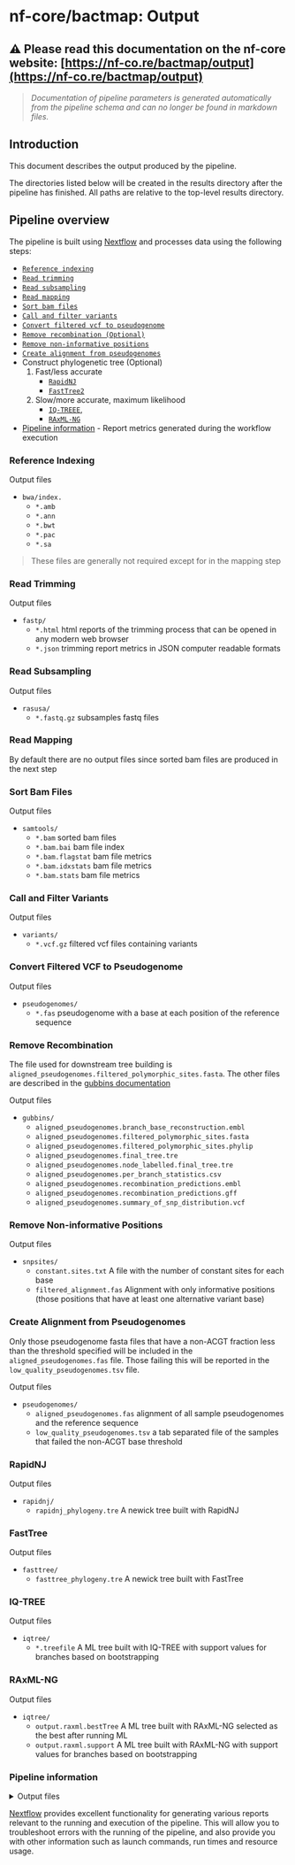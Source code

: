 # nf-core/bactmap: Output

## :warning: Please read this documentation on the nf-core website: [https://nf-co.re/bactmap/output](https://nf-co.re/bactmap/output)

> _Documentation of pipeline parameters is generated automatically from the pipeline schema and can no longer be found in markdown files._

## Introduction

This document describes the output produced by the pipeline. 

The directories listed below will be created in the results directory after the pipeline has finished. All paths are relative to the top-level results directory.

## Pipeline overview

The pipeline is built using [Nextflow](https://www.nextflow.io/) and processes data using the following steps:

* [`Reference indexing`](#reference-indexing)
* [`Read trimming`](#read-trimming)
* [`Read subsampling`](#read-subsampling)
* [`Read mapping`](#read-mapping)
* [`Sort bam files`](#sort-bam-files)
* [`Call and filter variants`](#call-and-filter-variants)
* [`Convert filtered vcf to pseudogenome`](#covert-filtered-vcf-to-pseudogenome)
* [`Remove recombination (Optional)`](#remove-recombination)
* [`Remove non-informative positions`](#remove-non-informative-positions)
* [`Create alignment from pseudogenomes`](#create-alignment-from-pseudogenomes)
* Construct phylogenetic tree (Optional)
    1. Fast/less accurate
        * [`RapidNJ`](#rapidnj)
        * [`FastTree2`](#fasttree)
    2. Slow/more accurate, maximum likelihood
        * [`IQ-TREEE`](#iq-tree),
        * [`RAxML-NG`](#raxml-ng)
* [Pipeline information](#pipeline-information) - Report metrics generated during the workflow execution

### Reference Indexing

Output files

* `bwa/index.`
  * `*.amb`
  * `*.ann`
  * `*.bwt`
  * `*.pac`
  * `*.sa`
> These files are generally not required except for in the mapping step

### Read Trimming

Output files
* `fastp/`
  * `*.html` html reports of the trimming process that can be opened in any modern web browser
  * `*.json` trimming report metrics in JSON computer readable formats

### Read Subsampling

Output files
* `rasusa/`
  * `*.fastq.gz` subsamples fastq files

### Read Mapping

By default there are no output files since sorted bam files are produced in the next step

### Sort Bam Files

Output files
* `samtools/`
  * `*.bam` sorted bam files
  * `*.bam.bai` bam file index
  * `*.bam.flagstat` bam file metrics
  * `*.bam.idxstats` bam file metrics
  * `*.bam.stats` bam file metrics


### Call and Filter Variants

Output files
* `variants/`
  * `*.vcf.gz` filtered vcf files containing variants

### Convert Filtered VCF to Pseudogenome

Output files
* `pseudogenomes/`
  * `*.fas` pseudogenome with a base at each position of the reference sequence

### Remove Recombination

The file used for downstream tree building is `aligned_pseudogenomes.filtered_polymorphic_sites.fasta`. The other files are described in the [gubbins documentation](https://github.com/sanger-pathogens/gubbins#output-files)

Output files
* `gubbins/`
  * `aligned_pseudogenomes.branch_base_reconstruction.embl`
  * `aligned_pseudogenomes.filtered_polymorphic_sites.fasta`
  * `aligned_pseudogenomes.filtered_polymorphic_sites.phylip`
  * `aligned_pseudogenomes.final_tree.tre`
  * `aligned_pseudogenomes.node_labelled.final_tree.tre`
  * `aligned_pseudogenomes.per_branch_statistics.csv`
  * `aligned_pseudogenomes.recombination_predictions.embl`
  * `aligned_pseudogenomes.recombination_predictions.gff`
  * `aligned_pseudogenomes.summary_of_snp_distribution.vcf`

### Remove Non-informative Positions

Output files
* `snpsites/`
  * `constant.sites.txt` A file with the number of constant sites for each base
  * `filtered_alignment.fas` Alignment with only informative positions (those positions that have at least one alternative variant base)

### Create Alignment from Pseudogenomes

Only those pseudogenome fasta files that have a non-ACGT fraction less than the threshold specified will be included in the `aligned_pseudogenomes.fas` file. Those failing this will be reported in the `low_quality_pseudogenomes.tsv` file.  

Output files
* `pseudogenomes/`
  * `aligned_pseudogenomes.fas` alignment of all sample pseudogenomes and the reference sequence
  * `low_quality_pseudogenomes.tsv` a tab separated file of the samples that failed the non-ACGT base threshold

### RapidNJ

Output files
* `rapidnj/`
  * `rapidnj_phylogeny.tre` A newick tree built with RapidNJ

### FastTree

Output files
* `fasttree/`
  * `fasttree_phylogeny.tre` A newick tree built with FastTree

### IQ-TREE

Output files
* `iqtree/`
  * `*.treefile` A ML tree built with IQ-TREE with support values for branches based on bootstrapping

### RAxML-NG

Output files
* `iqtree/`
  * `output.raxml.bestTree` A ML tree built with RAxML-NG selected as the best after running ML 
  * `output.raxml.support` A ML tree built with RAxML-NG with support values for branches based on bootstrapping
### Pipeline information

<details markdown="1">
<summary>Output files</summary>

* `pipeline_info/`
  * Reports generated by Nextflow: `execution_report.html`, `execution_timeline.html`, `execution_trace.txt` and `pipeline_dag.dot`/`pipeline_dag.svg`.
  * Reports generated by the pipeline: `pipeline_report.html`, `pipeline_report.txt` and `software_versions.csv`.
  * Reformatted samplesheet files used as input to the pipeline: `samplesheet.valid.csv`.

</details>

[Nextflow](https://www.nextflow.io/docs/latest/tracing.html) provides excellent functionality for generating various reports relevant to the running and execution of the pipeline. This will allow you to troubleshoot errors with the running of the pipeline, and also provide you with other information such as launch commands, run times and resource usage.
